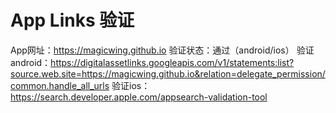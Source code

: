 # App Links 验证
App网址：https://magicwing.github.io
验证状态：通过（android/ios）
验证android：https://digitalassetlinks.googleapis.com/v1/statements:list?source.web.site=https://magicwing.github.io&relation=delegate_permission/common.handle_all_urls
验证ios：https://search.developer.apple.com/appsearch-validation-tool
